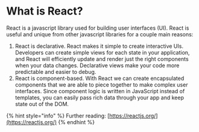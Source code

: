 # What is React?

React is a javascript library used for building user interfaces \(UI\). React is useful and unique from other javascript libraries for a couple main reasons:

1. React is declarative. React makes it simple to create interactive UIs. Developers can create simple views for each state in your application, and React will efficiently update and render just the right components when your data changes. Declarative views make your code more predictable and easier to debug.
2. React is component-based. With React we can create encapsulated components that we are able to piece together to make complex user interfaces. Since component logic is written in JavaScript instead of templates, you can easily pass rich data through your app and keep state out of the DOM.

{% hint style="info" %}
Further reading: [https://reactjs.org/](https://reactjs.org/)
{% endhint %}
